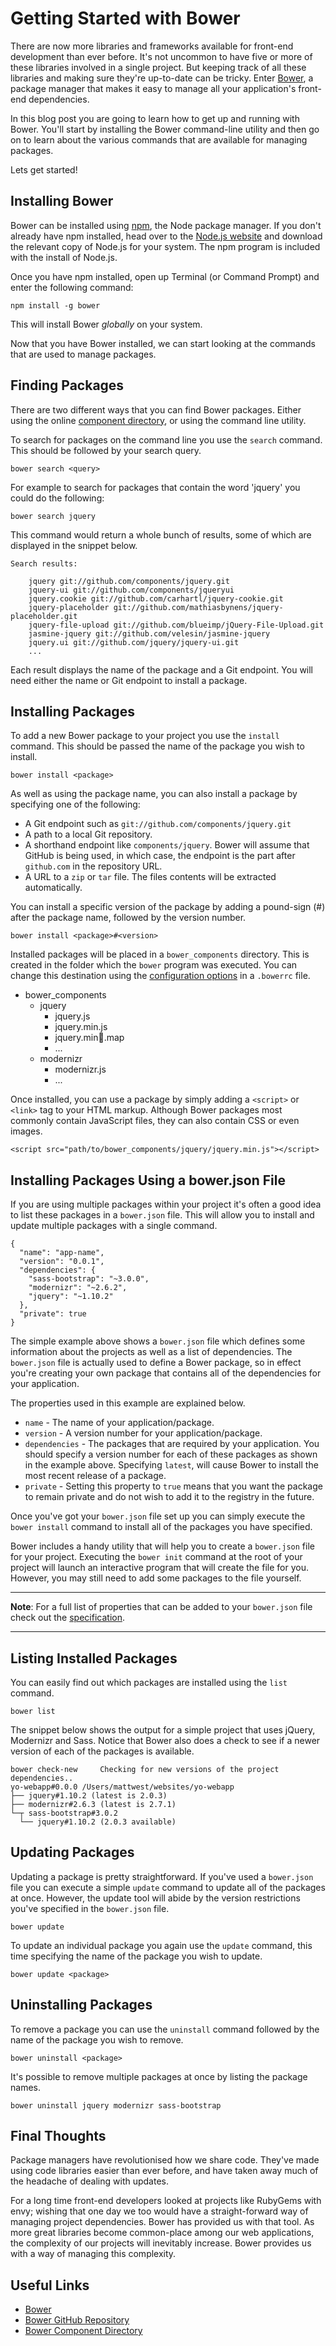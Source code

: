 # Getting Started with Bower

There are now more libraries and frameworks available for front-end development than ever before. It's not uncommon to have five or more of these libraries involved in a single project. But keeping track of all these libraries and making sure they're up-to-date can be tricky. Enter [Bower](http://bower.io), a package manager that makes it easy to manage all your application's front-end dependencies.

In this blog post you are going to learn how to get up and running with Bower. You'll start by installing the Bower command-line utility and then go on to learn about the various commands that are available for managing packages.

Lets get started!

## Installing Bower

Bower can be installed using [npm](https://npmjs.org/), the Node package manager. If you don't already have npm installed, head over to the [Node.js website](http://nodejs.org/) and download the relevant copy of Node.js for your system. The npm program is included with the install of Node.js.

Once you have npm installed, open up Terminal (or Command Prompt) and enter the following command:

```
npm install -g bower
```

This will install Bower _globally_ on your system.

Now that you have Bower installed, we can start looking at the commands that are used to manage packages.


## Finding Packages

There are two different ways that you can find Bower packages. Either using the online [component directory](http://sindresorhus.com/bower-components/), or using the command line utility.

To search for packages on the command line you use the `search` command. This should be followed by your search query.

```
bower search <query>
```

For example to search for packages that contain the word 'jquery' you could do the following:

```
bower search jquery
```

This command would return a whole bunch of results, some of which are displayed in the snippet below.

```
Search results:

    jquery git://github.com/components/jquery.git
    jquery-ui git://github.com/components/jqueryui
    jquery.cookie git://github.com/carhartl/jquery-cookie.git
    jquery-placeholder git://github.com/mathiasbynens/jquery-placeholder.git
    jquery-file-upload git://github.com/blueimp/jQuery-File-Upload.git
    jasmine-jquery git://github.com/velesin/jasmine-jquery
    jquery.ui git://github.com/jquery/jquery-ui.git
    ...
```

Each result displays the name of the package and a Git endpoint. You will need either the name or Git endpoint to install a package.


## Installing Packages

To add a new Bower package to your project you use the `install` command. This should be passed the name of the package you wish to install.

```
bower install <package>
```

As well as using the package name, you can also install a package by specifying one of the following:

* A Git endpoint such as `git://github.com/components/jquery.git`
* A path to a local Git repository.
* A shorthand endpoint like `components/jquery`. Bower will assume that GitHub is being used, in which case, the endpoint is the part after `github.com` in the repository URL.
* A URL to a `zip` or `tar` file. The files contents will be extracted automatically.

You can install a specific version of the package by adding a pound-sign (#) after the package name, followed by the version number.

```
bower install <package>#<version>
```

Installed packages will be placed in a `bower_components` directory. This is created in the folder which the `bower` program was executed. You can change this destination using the [configuration options](https://docs.google.com/document/d/1APq7oA9tNao1UYWyOm8dKqlRP2blVkROYLZ2fLIjtWc/edit#heading=h.motxgepy7e9s) in a `.bowerrc` file.

- bower_components
	- jquery
		- jquery.js
		- jquery.min.js
		- jquery.min.map
		- ...
	- modernizr
		- modernizr.js
		- ... 

Once installed, you can use a package by simply adding a `<script>` or `<link>` tag to your HTML markup. Although Bower packages most commonly contain JavaScript files, they can also contain CSS or even images. 

```
<script src="path/to/bower_components/jquery/jquery.min.js"></script>
```

## Installing Packages Using a bower.json File

If you are using multiple packages within your project it's often a good idea to list these packages in a `bower.json` file. This will allow you to install and update multiple packages with a single command.

```
{
  "name": "app-name",
  "version": "0.0.1",
  "dependencies": {
    "sass-bootstrap": "~3.0.0",
    "modernizr": "~2.6.2",
    "jquery": "~1.10.2"
  },
  "private": true
}
```

The simple example above shows a `bower.json` file which defines some information about the projects as well as a list of dependencies. The `bower.json` file is actually used to define a Bower package, so in effect you're creating your own package that contains all of the dependencies for your application.

The properties used in this example are explained below.

* `name` - The name of your application/package.
* `version` - A version number for your application/package.
* `dependencies` - The packages that are required by your application. You should specify a version number for each of these packages as shown in the example above. Specifying `latest`, will cause Bower to install the most recent release of a package.
* `private` - Setting this property to `true` means that you want the package to remain private and do not wish to add it to the registry in the future.

Once you've got your `bower.json` file set up you can simply execute the `bower install` command to install all of the packages you have specified.

Bower includes a handy utility that will help you to create a `bower.json` file for your project. Executing the `bower init` command at the root of your project will launch an interactive program that will create the file for you. However, you may still need to add some packages to the file yourself.

- - - - -

**Note**: For a full list of properties that can be added to your `bower.json` file check out the [specification](https://docs.google.com/document/d/1APq7oA9tNao1UYWyOm8dKqlRP2blVkROYLZ2fLIjtWc/edit#heading=h.58mcp4yqv20).

- - - - -


## Listing Installed Packages

You can easily find out which packages are installed using the `list` command.

```
bower list
```

The snippet below shows the output for a simple project that uses jQuery, Modernizr and Sass. Notice that Bower also does a check to see if a newer version of each of the packages is available.

```
bower check-new     Checking for new versions of the project dependencies..
yo-webapp#0.0.0 /Users/mattwest/websites/yo-webapp
├── jquery#1.10.2 (latest is 2.0.3)
├── modernizr#2.6.3 (latest is 2.7.1)
└─┬ sass-bootstrap#3.0.2
  └── jquery#1.10.2 (2.0.3 available)
```


## Updating Packages

Updating a package is pretty straightforward. If you've used a `bower.json` file you can execute a simple `update` command to update all of the packages at once. However, the update tool will abide by the version restrictions you've specified in the `bower.json` file.

```
bower update
```

To update an individual package you again use the `update` command, this time specifying the name of the package you wish to update.

```
bower update <package>
```

## Uninstalling Packages

To remove a package you can use the `uninstall` command followed by the name of the package you wish to remove.

```
bower uninstall <package>
```

It's possible to remove multiple packages at once by listing the package names.

```
bower uninstall jquery modernizr sass-bootstrap
```


## Final Thoughts

Package managers have revolutionised how we share code. They've made using code libraries easier than ever before, and have taken away much of the headache of dealing with updates.

For a long time front-end developers looked at projects like RubyGems with envy; wishing that one day we too would have a straight-forward way of managing project dependencies. Bower has provided us with that tool. As more great libraries become common-place among our web applications, the complexity of our projects will inevitably increase. Bower provides us with a way of managing this complexity.


## Useful Links
* [Bower](http://bower.io/)
* [Bower GitHub Repository](https://github.com/bower/bower)
* [Bower Component Directory](http://sindresorhus.com/bower-components/)